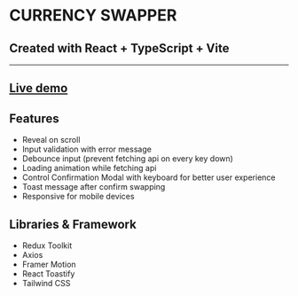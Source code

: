 # CURRENCY SWAPPER

## Created with React + TypeScript + Vite

---

## [Live demo](https://currency-swapper.vercel.app/)

## Features

- Reveal on scroll
- Input validation with error message
- Debounce input (prevent fetching api on every key down)
- Loading animation while fetching api
- Control Confirmation Modal with keyboard for better user experience
- Toast message after confirm swapping
- Responsive for mobile devices

## Libraries & Framework

- Redux Toolkit
- Axios
- Framer Motion
- React Toastify
- Tailwind CSS
